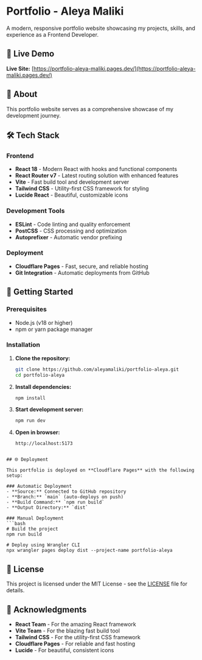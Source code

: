 # Portfolio - Aleya Maliki

A modern, responsive portfolio website showcasing my projects, skills, and experience as a Frontend Developer.

## 🚀 Live Demo

**Live Site:** [https://portfolio-aleya-maliki.pages.dev/](https://portfolio-aleya-maliki.pages.dev/)

## 📖 About

This portfolio website serves as a comprehensive showcase of my development journey.

## 🛠️ Tech Stack

### Frontend
- **React 18** - Modern React with hooks and functional components
- **React Router v7** - Latest routing solution with enhanced features
- **Vite** - Fast build tool and development server
- **Tailwind CSS** - Utility-first CSS framework for styling
- **Lucide React** - Beautiful, customizable icons

### Development Tools
- **ESLint** - Code linting and quality enforcement
- **PostCSS** - CSS processing and optimization
- **Autoprefixer** - Automatic vendor prefixing

### Deployment
- **Cloudflare Pages** - Fast, secure, and reliable hosting
- **Git Integration** - Automatic deployments from GitHub

## 🚦 Getting Started

### Prerequisites
- Node.js (v18 or higher)
- npm or yarn package manager

### Installation

1. **Clone the repository:**
   ```bash
   git clone https://github.com/aleyamaliki/portfolio-aleya.git
   cd portfolio-aleya
   ```

2. **Install dependencies:**
   ```bash
   npm install
   ```

3. **Start development server:**
   ```bash
   npm run dev
   ```

4. **Open in browser:**
   ```
   http://localhost:5173
   ```
```

## 🌐 Deployment

This portfolio is deployed on **Cloudflare Pages** with the following setup:

### Automatic Deployment
- **Source:** Connected to GitHub repository
- **Branch:** `main` (auto-deploys on push)
- **Build Command:** `npm run build`
- **Output Directory:** `dist`

### Manual Deployment
```bash
# Build the project
npm run build

# Deploy using Wrangler CLI
npx wrangler pages deploy dist --project-name portfolio-aleya
```

## 📄 License

This project is licensed under the MIT License - see the [LICENSE](LICENSE) file for details.

## 🙏 Acknowledgments

- **React Team** - For the amazing React framework
- **Vite Team** - For the blazing fast build tool
- **Tailwind CSS** - For the utility-first CSS framework
- **Cloudflare Pages** - For reliable and fast hosting
- **Lucide** - For beautiful, consistent icons